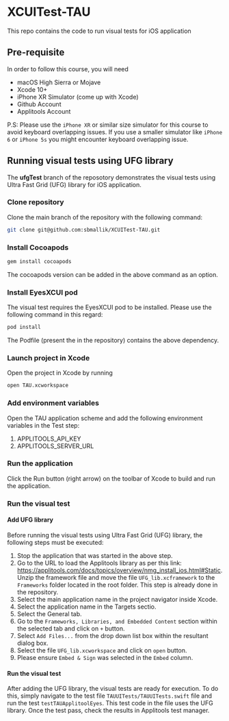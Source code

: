 # XCUITest-TAU  

This repo contains the code to run visual tests for iOS application 

## Pre-requisite 

In order to follow this course, you will need 
 * macOS High Sierra or Mojave 
 * Xcode 10+
 * iPhone XR Simulator (come up with Xcode) 
 * Github Account
 * Applitools Account
 
 P.S: Please use the `iPhone XR` or similar size simulator for this course to avoid keyboard overlapping issues. If you use a smaller simulator like `iPhone 6` or `iPhone 5s` you might encounter keyboard overlapping issue.

## Running visual tests using UFG library

The **ufgTest** branch of the reposotory demonstrates the visual tests using Ultra Fast Grid (UFG) library for iOS application. 

### Clone repository
Clone the main branch of the repository with the following command:
```bash
git clone git@github.com:sbmallik/XCUITest-TAU.git
```
### Install Cocoapods
```bash
gem install cocoapods
```
The cocoapods version can be added in the above command as an option.
### Install EyesXCUI pod
The visual test requires the EyesXCUI pod to be installed. Please use the following command in this regard:
```bash
pod install
```
The Podfile (present the in the repository) contains the above dependency.
### Launch project in Xcode
Open the project in Xcode by running
```bash
open TAU.xcworkspace
```
### Add environment variables
Open the TAU application scheme and add the following environment variables in the Test step: 
1. APPLITOOLS_API_KEY
1. APPLITOOLS_SERVER_URL
### Run the application
Click the Run button (right arrow) on the toolbar of Xcode to build and run the application.

### Run the visual test

#### Add UFG library
Before running the visual tests using Ultra Fast Grid (UFG) library, the following steps must be executed:
1. Stop the application that was started in the above step.
1. Go to the URL to load the Applitools library as per this link: https://applitools.com/docs/topics/overview/nmg_install_ios.html#Static. Unzip the framework file and move the file `UFG_lib.xcframework` to the `Frameworks` folder located in the root folder. This step is already done in the repository.
1. Select the main application name in the project navigator inside Xcode.
1. Select the application name in the Targets sectio.
1. Select the General tab.
1. Go to the `Frameworks, Libraries, and Embedded Content` section within the selected tab and click on `+` button.
1. Select `Add Files...` from the drop down list box within the resultant dialog box.
1. Select the file `UFG_lib.xcworkspace` and click on `open` button. 
1. Please ensure `Embed & Sign` was selected in the `Embed` column. 
#### Run the visual test
After adding the UFG library, the visual tests are ready for execution. To do this, simply navigate to the test file `TAUUITests/TAUUITests.swift` file and run the test `testTAUApplitoolEyes`. This test code in the file uses the UFG library. Once the test pass, check the results in Applitools test manager.


